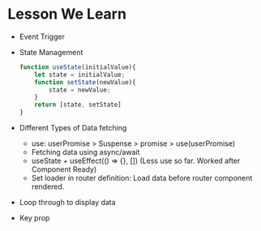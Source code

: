 # Lesson We Learn

- Event Trigger
- State Management
  ```js
  function useState(initialValue){
      let state = initialValue;
      function setState(newValue){
          state = newValue;
      }
      return [state, setState]
  }
  ```
- Different Types of Data fetching
  - use: userPromise > Suspense > promise > use(userPromise)
  - Fetching data using async/await
  - useState + useEffect(() => {}, []) (Less use so far. Worked after Component Ready)
  - Set loader in router definition: Load data before router component rendered.

- Loop through to display data
- Key prop